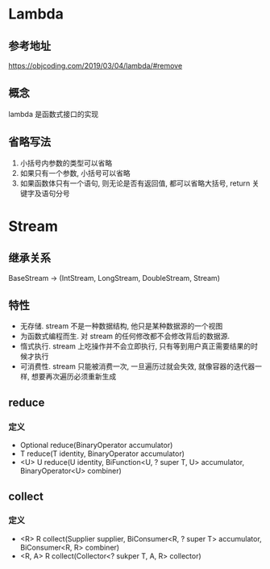 # Lambda 
## 参考地址
https://objcoding.com/2019/03/04/lambda/#remove
## 概念
lambda 是函数式接口的实现
## 省略写法
1. 小括号内参数的类型可以省略
2. 如果只有一个参数, 小括号可以省略
3. 如果函数体只有一个语句, 则无论是否有返回值, 都可以省略大括号, return 关键字及语句分号

# Stream
## 继承关系
BaseStream -> (IntStream, LongStream, DoubleStream, Stream)
## 特性
- 无存储. stream 不是一种数据结构, 他只是某种数据源的一个视图
- 为函数式编程而生. 对 stream 的任何修改都不会修改背后的数据源.
- 惰式执行. stream 上吃操作并不会立即执行, 只有等到用户真正需要结果的时候才执行
- 可消费性. stream 只能被消费一次, 一旦遍历过就会失效, 就像容器的迭代器一样, 想要再次遍历必须重新生成

## reduce
### 定义
- Optional<T> reduce(BinaryOperator<T> accumulator)
- T reduce(T identity, BinaryOperator<T> accumulator)
- \<U> U reduce(U identity, BiFunction<U, ? super T, U> accumulator, BinaryOperator\<U> combiner)

## collect
### 定义
- \<R> R collect(Supplier<R> supplier, BiConsumer<R, ? super T> accumulator, BiConsumer<R, R> combiner)
- \<R, A> R collect(Collector<? sukper T, A, R> collector)

